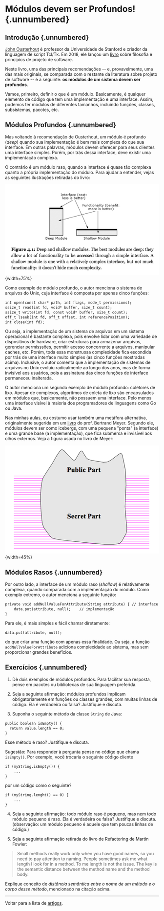 

# Módulos devem ser Profundos! {.unnumbered}

## Introdução {.unnumbered}

[John Ousterhout](https://web.stanford.edu/~ouster/cgi-bin/home.php)
é professor da Universidade de Stanford e criador da
linguagem de script Tcl/Tk. Em 2018, ele lançou um 
[livro](https://www.goodreads.com/book/show/39996759-a-philosophy-of-software-design) sobre
filosofia e princípios de projeto de software.

Neste livro, uma das principais recomendações
-- e, provavelmente, uma das mais originais, se comparada
com o restante da literatura sobre projeto de software --
é a seguinte: **os módulos de um sistema devem ser profundos**.

Vamos, primeiro, definir o que é um módulo.
Basicamente, é qualquer elemento de código que tem
uma implementação e uma interface. Assim, podemos ter 
módulos de diferentes tamanhos, incluindo funções, classes,
subsistemas, pacotes, etc.

## Módulos Profundos {.unnumbered}

Mas voltando à recomendação de Ousterhout, um módulo é profundo (*deep*) quando sua implementação
é bem mais complexa do que sua interface. Em outras
palavras, módulos devem oferecer para
seus clientes uma interface simples. Porém, por trás
dessa interface, deve existir uma implementação complexa.

O contrário é um módulo raso, quando a interface é quase
tão complexa quanto a própria implementação do módulo.
Para ajudar a entender, 
vejas as seguintes ilustrações retiradas do livro:

![](./figs/deep-modules.png){width=75%}

Como exemplo de módulo profundo, o autor menciona o sistema
de arquivos do Unix, cuja interface é composta por apenas
cinco funções:

```
int open(const char* path, int flags, mode_t permissions);
ssize_t read(int fd, void* buffer, size_t count);
ssize_t write(int fd, const void* buffer, size_t count);
off_t lseek(int fd, off_t offset, int referencePosition);
int close(int fd);
```

Ou seja, a implementação de um sistema de arquivos em um
sistema operacional é bastante complexa, pois envolve lidar
com uma variedade de dispositivos de hardware, criar estruturas para
armazenar arquivos, gerenciar permisssões, permitir acesso
concorrente a arquivos, manipular caches, etc. Porém,
toda essa monstruosa complexidade fica escondida por trás de uma
interface muito simples (as cinco funções mostradas acima).
Inclusive, o autor comenta que a implementação de sistemas
de arquivos no Unix evoluiu radicalmente ao 
longo dos anos, mas de forma invisível aos usuários, pois
a assinatura das cinco funções de interface permaneceu inalterada.

O autor menciona um segundo exemplo de módulo profundo:
coletores de lixo. Apesar de complexos, algoritmos 
de coleta de lixo são encapsulados em módulos que,
basicamente, não possuem uma interface. Pelo menos uma
interface visível à maioria dos programadores de 
linguagens como Go ou Java.

Nas minhas aulas, eu costumo usar também uma 
metáfora alternativa, originalmente sugerida em um
[livro](https://en.wikipedia.org/wiki/Object-Oriented_Software_Construction)
do prof. Bertrand Meyer. Segundo ele, módulos devem ser como icebergs, com uma
pequena "ponta" (a interface) e uma grande base
(a implementação), que fica submersa e invisível
aos olhos externos. Veja a figura usada no livro de
Meyer:

![](./figs/deep-modules-iceberg.png){width=45%}



## Módulos Rasos {.unnumbered}

Por outro lado, a interface de um módulo raso (*shallow*)
é relativamente complexa, quando comparada com a implementação
do módulo. Como exemplo extremo, o autor menciona a seguinte
função:

```
private void addNullValueForAttribute(String attribute) { // interface
	data.put(attribute, null);    // implementação
}
```

Para ele, é mais simples e fácil chamar diretamente:

```
data.put(attribute, null);
```

do que criar uma função com apenas essa finalidade. Ou seja, 
a função `addNullValueForAttribute`
adiciona complexidade ao sistema, mas sem proporcionar
grandes benefícios.


## Exercícios {.unnumbered}

1. Dê dois exemplos de módulos profundos. Para facilitar sua resposta,
pense em pacotes ou bibliotecas de sua linguagem preferida.

2. Seja a seguinte afirmação: módulos
profundos implicam obrigatoriamente em funções
ou classes grandes, com muitas linhas de código. Ela é 
verdadeira ou falsa? Justifique e discuta.

3. Suponha o seguinte método da classe `String` de Java:

```
public boolean isEmpty() {
  return value.length == 0;
}
```    

Esse método é raso? Justifique e discuta.

Sugestão: Para responder à pergunta pense no código que chama `isEmpty()`.
Por exemplo, você trocaria o seguinte código cliente

```
if (myString.isEmpty()) {
    ...
}
```

por um código como o seguinte?

```
if (myString.lenght() == 0) {
    ...
}
```

4. Seja a seguinte afirmação: todo módulo raso é pequeno, mas nem
todo módulo pequeno é raso. Ela é  verdadeira ou falsa? 
Justifique e discuta. (observação: um módulo pequeno é aquele que tem poucas linhas de código.)

5. Seja a seguinte afirmação retirada do livro de Refactoring de
Martin Fowler:

> Small methods really work only when you have good names, so you need to pay attention to naming. People sometimes ask me what length I look for in a method. To me length is not the issue. The key is the semantic distance between the method name and the method body. 

Explique conceito de *distância semântica entre o nome de um método e o
corpo desse método*, mencionado na citação acima.

* * * 

Voltar para a lista de [artigos](./artigos.html).